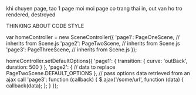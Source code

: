khi chuyen page, tao 1 page moi
moi page co trang thai in, out
van ho tro rendered, destroyed

THINKING ABOUT CODE STYLE

var homeController = new SceneController({
    'page1': PageOneScene,       // inherits from Scene.js
    'page2': PageTwoScene,       // inherits from Scene.js
    'page3': PageThreeScene,     // inherits from Scene.js
});

homeController.setDefaultOptions({ 
    'page1': {
        transition: { 
            curve: 'outBack',
            duration: 500
        }
    },
    'page2': { 
        // data to replace PageTwoScene.DEFAULT_OPTIONS
    }, 
    // pass options data retrieved from an ajax call 
    'page3': function (callback) {
        $.ajax('/some/url',  function (data) {
            callback(data);
        };
    }
});